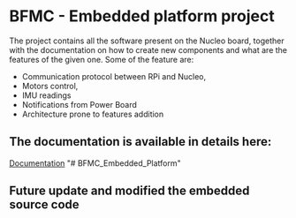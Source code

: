 # BFMC - Embedded platform project

The project contains all the software present on the Nucleo board, together with the documentation on how to create new components and what are the features of the given one. Some of the feature are:
- Communication protocol between RPi and Nucleo,
- Motors control,
- IMU readings
- Notifications from Power Board
- Architecture prone to features addition

## The documentation is available in details here:
[Documentation](https://bosch-future-mobility-challenge-documentation.readthedocs-hosted.com/data/embeddedplatform.html) "# BFMC_Embedded_Platform" 

## Future update and modified the embedded source code